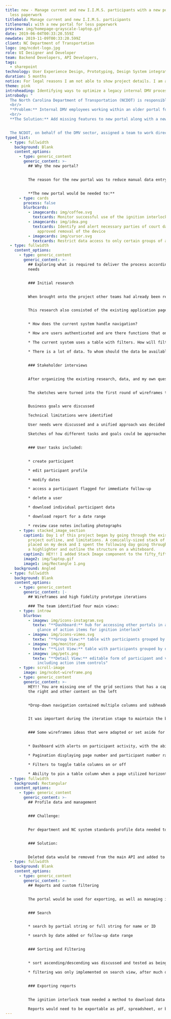 ```yaml
---
title: new - Manage current and new I.I.M.S. participants with a new portal for
  less paperwork
titlebold: Manage current and new I.I.M.S. participants
titlenormal: with a new portal for less paperwork
preview: img/homepage-grayscale-laptop.gif
date: 2019-06-04T00:33:20.559Z
newdate: 2019-11-09T00:33:20.599Z
client: NC Department of Transportation
logo: img/ncdot-logo.jpg
role: UI Designer and Developer
team: Backend Developers, API Developers,
tags:
  - sharepoint
technology: User Experience Design, Prototyping, Design System integration, Frontend Technology
duration: 5 months
notice: For legal reasons I am not able to show project details. I am able to discuss the generalized process and am available to discuss in more detail upon request.
theme: pink
introheading: Identifying ways to optimize a legacy internal DMV process digitally
introbody: "
  The North Carolina Department of Transportation (NCDOT) is responsible for building, repairing, and operating highways, bridges, and other modes of transportation, including ferries in the U.S. state of North Carolina. 
  <br/>
  **Problem:** Internal DMV employees working within an older portal for managing Ignition Interlock participants experience difficulty keeping up with backlog and lack of needed features
  <br/>
  **The Solution:** Add missing features to new portal along with a new approach to data management and API integration, while seperating reliance on specific dependencies


  The NCDOT, on behalf of the DMV sector, assigned a team to work directly with the Ignition Interlock Program (IIP) team. The IIP team needed a new online system for managing the program. The new system would need to still support the legacy system’s data and its user’s needs; this included browser support, a SharePoint frontend, and UI that integrated into the existing design system"
typed_list:
  - type: fullwidth
    background: Blank
    content_options:
      - type: generic_content
        generic_content: >-
          ## Why the new portal?


          The reason for the new portal was to reduce manual data entry, as well as a way to integrate desired features to aid in managing existing, stale, and new participants and vendors


          **The new portal would be needed to:**
      - type: cards
        process: false
        blurbcards:
          - imagecards: img/coffee.svg
            textcards: Monitor successful use of the ignition interlock device
          - imagecards: img/idea.png
            textcards: Identify and alert necessary parties of court dates and eventual
              approved removal of the device
          - imagecards: img/cursor.svg
            textcards: Restrict data access to only certain groups of authenticated users
  - type: fullwidth
    content_options:
      - type: generic_content
        generic_content: >-
          ## Exploring what is required to deliver the process according to user
          needs


          ### Initial research


          When brought onto the project other teams had already been researching and working on the legislation and budget allowance involved in getting the project started for years. No visual design or development had started, however.


          This research also consisted of the existing application pages and online database that this portal would be incorporated with. We knew the backend database would need data structure updates. I worked with the backend team to define the transition from the existing system to the new in preparation for the UI changes.


          * How does the current system handle navigation?

          * How are users authenticated and are there functions that only some users have access to? What does an unauthenticated user see?

          * The current system uses a table with filters. How will filtering be handled without a SharePoint backend?

          * There is a lot of data. To whom should the data be available, when, and how can the data be grouped into views?


          ### Stakeholder interviews


          After organizing the existing research, data, and my own questions I consulted with the internal project lead. We unified on a strategy before driving downtown to meet with the project owner. The project owner provided precise insight and feedback.


          The sketches were turned into the first round of wireframes to cover each user task.During the interview I sketched out a few components and user flows to ensure we all understood ideas discussed.


          Business goals were discussed

          Technical limitations were identified

          User needs were discussed and a unified approach was decided upon

          Sketches of how different tasks and goals could be approached were created during the initial interview


          ### User tasks included:


          * create participant

          * edit participant profile

          * modify dates

          * access a participant flagged for immediate follow-up

          * delete a user

          * download individual participant data

          * download report for a date range

          * review case notes including photographs
      - type: stacked_image_section
        caption1: Day 1 of this project began by going through the existing research,
          project outline, and limitations. A comically-sized stack of paper was
          placed on my desk and I spent the following day going through it with
          a highlighter and outline the structure on a whiteboard.
        caption2: HEY!! I added Stack Image component to the fifty_fifty layout
        image2: img/laptop.gif
        image1: img/Rectangle 1.png
    background: Angled
  - type: fullwidth
    background: Blank
    content_options:
      - type: generic_content
        generic_content: |-
          ## Wireframes and high fidelity prototype iterations

          ### The team identified four main views:
      - type: introw
        blurbsw:
          - imagew: img/icons-instagram.svg
            textw: "**Dashboard:** hub for accessing other portals in addition to a quick
              glance of action items for ignition interlock"
          - imagew: img/icons-vimeo.svg
            textw: "**Group View:** table with participants grouped by date added"
          - imagew: img/monitor.png
            textw: "**List View:** table with participants grouped by date added"
          - imagew: img/pets.png
            textw: "**Detail View:** editable form of participant and vendor information
              including action item controls"
      - type: scroll-image
        image: img/ncdot-wireframe.png
      - type: generic_content
        generic_content: >-
          H﻿EY!! You are missing one of the grid sections that has a caption of
          the right and other content on the left


          *Drop-down navigation contained multiple columns and subheaders. This navigation was duplicated within the code for muliple screen sizes rather than using CSS to adjust the layout*


          It was important during the iteration stage to maintain the basic structure of the existing pages. The DMV team did not want a rebrand and wanted the new system to fit in atheistically with the existing SharePoint design system. This meant the focus would be on optimized functionality and user experience.


          ### Some wireframes ideas that were adapted or set aside for later updates:


          * Dashboard with alerts on participant activity, with the ability to set reminders

          * Pagination displaying page number and participant number ranges

          * Filters to toggle table columns on or off

          * Ability to pin a table column when a page utilized horizontal scrolling
  - type: fullwidth
    background: Rectangular
    content_options:
      - type: generic_content
        generic_content: >-
          ## Profile data and management


          ### Challenge:


          Per department and NC system standards profile data needed to be retained for years. Users also needed to be able to remove accounts whether due to error or dismissal from the program.


          ### Solution:


          Deleted data would be removed from the main API and added to a separate API for deleted accounts. This delete API would auto remove data after a certain amount of time, according to state regulations. This process would allow users deleted in error to be reinstated.
  - type: fullwidth
    background: Blank
    content_options:
      - type: generic_content
        generic_content: >-
          ## Reports and custom filtering


          The portal would be used for exporting, as well as managing information. Reports would contain features for search, sorting, and filtering.


          ### Search


          * search by partial string or full string for name or ID

          * search by date added or follow-up date range


          ### Sorting and Filtering


          * sort ascending/descending was discussed and tested as being based on ID or last name, and status

          * filtering was only implemented on search view, after much discussion


          ### Exporting reports


          The ignition interlock team needed a method to download data based on customizable criteria.

          Reports would need to be exportable as pdf, spreadsheet, or both as a single download
---
```

